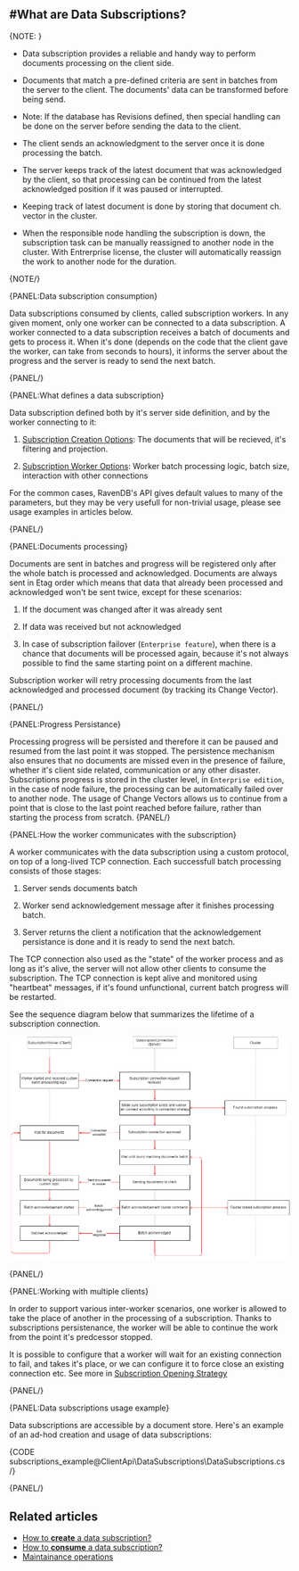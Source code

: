 ﻿#What are Data Subscriptions?
---

{NOTE: }

* Data subscription provides a reliable and handy way to perform documents processing on the client side.  

* Documents that match a pre-defined criteria are sent in batches from the server to the client. 
  The documents' data can be transformed before being send. 
  
* Note: If the database has Revisions defined, then special handling can be done on the server before sending the data to the client.

* The client sends an acknowledgment to the server once it is done processing the batch.
   
* The server keeps track of the latest document that was acknowledged by the client,
  so that processing can be continued from the latest acknowledged position if it was paused or interrupted.
  
* Keeping track of latest document is done by storing that document ch. vector in the cluster.
  
* When the responsible node handling the subscription is down, the subscription task can be manually reassigned to another node in the cluster.
  With Entrerprise license, the cluster will automatically reassign the work to another node for the duration.

{NOTE/}

{PANEL:Data subscription consumption}

Data subscriptions consumed by clients, called subscription workers. In any given moment, only one worker can be connected to a data subscription. 
A worker connected to a data subscription receives a batch of documents and gets to process it. 
When it's done (depends on the code that the client gave the worker, can take from seconds to hours), 
it informs the server about the progress and the server is ready to send the next batch.

{PANEL/}

{PANEL:What defines a data subscription}

Data subscription defined both by it's server side definition, and by the worker connecting to it:

1. [Subscription Creation Options](how-to-create-data-subscription#subscriptioncreationoptions): The documents that will be recieved, it's filtering and projection.

2. [Subscription Worker Options](../../glossary/subscription-worker-options): Worker batch processing logic, batch size, interaction with other connections

For the common cases, RavenDB's API gives default values to many of the parameters, but they may be very usefull for non-trivial usage, please see usage examples in articles below.

{PANEL/}

{PANEL:Documents processing}

Documents are sent in batches and progress will be registered only after the whole batch is processed and acknowledged. 
Documents are always sent in Etag order which means that data that already been processed and 
acknowledged won't be sent twice, except for these scenarios:

1. If the document was changed after it was already sent

2. If data was received but not acknowledged

3. In case of subscription failover (`Enterprise feature`), when there is a chance that documents will be processed again, because it's not always possible to find the same starting point on a different machine.

Subscription worker will retry processing documents from the last acknowledged and processed document (by tracking its Change Vector).

{PANEL/}

{PANEL:Progress Persistance}

Processing progress will be persisted and therefore it can be paused and resumed from the last point it was stopped. 
The persistence mechanism also ensures that no documents are missed even in the presence of failure, whether it's client side related, 
communication or any other disaster. 
Subscriptions progress is stored in the cluster level, in `Enterprise edition`, in the case of node failure, 
the processing can be automatically failed over to another node.
The usage of Change Vectors allows us to continue from a point that is close to the last point reached before failure, rather than starting the process 
from scratch.
{PANEL/}

{PANEL:How the worker communicates with the subscription}

A worker communicates with the data subscription using a custom protocol, on top of a long-lived TCP connection. Each successfull batch processing consists of those stages:

1. Server sends documents batch

2. Worker send acknowledgement message after it finishes processing batch.

3. Server returns the client a notification that the acknowledgement persistance is done and it is ready to send the next batch.

The TCP connection also used as the "state" of the worker process and as long as it's alive, 
the server will not allow other clients to consume the subscription. 
The TCP connection is kept alive and monitored using "heartbeat" messages, if it's found unfunctional, current batch progress will be restarted.

See the sequence diagram below that summarizes the lifetime of a subscription connection.

![Subscription document processing](images\SubscriptionsDocumentProcessing.png)

{PANEL/}

{PANEL:Working with multiple clients}

In order to support various inter-worker scenarios, one worker is allowed to take the place of another in the processing of a subscription. 
Thanks to subscriptions persistenance, the worker will be able to continue the work from the point it's predcessor stopped. 

It is possible to configure that a worker will wait for an existing connection to fail, 
and takes it's place, or we can configure it to force close an existing connection etc. See more in [Subscription Opening Strategy](../../../glossary/Subscription-Opening-Strategy)

{PANEL/}

{PANEL:Data subscriptions usage example}

Data subscriptions are accessible by a document store. Here's an example of an ad-hod creation and usage of data subscriptions:

{CODE subscriptions_example@ClientApi\DataSubscriptions\DataSubscriptions.cs /}

{PANEL/}

## Related articles

- [How to **create** a data subscription?](SubscriptionCreation/how-to-create-data-subscription)
- [How to **consume** a data subscription?](SubscriptionConsumption/how-to-consume-data-subscription)
- [Maintainance operations](AdvancedTopics/MaintainanceOperations)
